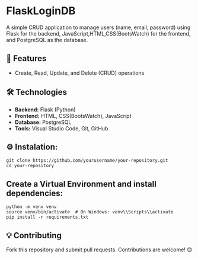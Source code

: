# FlaskLoginDB

A simple CRUD application to manage users (name, email, password) using Flask for the backend, JavaScript,HTML,CSS(BootsWatch) for the frontend, and PostgreSQL as the database.

## 🚀 Features
- Create, Read, Update, and Delete (CRUD) operations  


## 🛠️ Technologies
- **Backend:** Flask (Python)  
- **Frontend:** HTML, CSS(BootsWatch), JavaScript  
- **Database:** PostgreSQL  
- **Tools:** Visual Studio Code, Git, GitHub  


## ⚙️ Instalation:
```
git clone https://github.com/yourusername/your-repository.git
cd your-repository
```
## Create a Virtual Environment and install dependencies:
```
python -m venv venv
source venv/bin/activate  # On Windows: venv\\Scripts\\activate
pip install -r requirements.txt
```

## 💡 Contributing

Fork this repository and submit pull requests. Contributions are welcome! 😊
